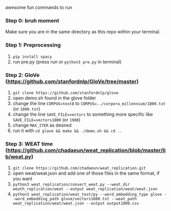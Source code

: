 awesome fun commands to run

### Step 0: bruh moment

Make sure you are in the same directory as this repo within your terminal.

### Step 1: Preprocessing

1. `pip install spacy`
2. run pre.py (press run or `python3 pre.py` in terminal)

### Step 2: GloVe (https://github.com/stanfordnlp/GloVe/tree/master)

1. `git clone https://github.com/stanfordnlp/glove`
2. open demo.sh found in the glove folder
3. change the line `CORPUS=text8` to `CORPUS=../corpora_millennium/1800.txt` (or `1800.txt`)
4. change the line `SAVE_FILE=vectors` to something more specific like `SAVE_FILE=vectors1800` (or `1900`)
5. change `MAX_ITER` as desired
6. run it with `cd glove && make && ./demo.sh && cd ..`

### Step 3: WEAT time (https://github.com/chadaeun/weat_replication/blob/master/lib/weat.py)

1. `git clone https://github.com/chadaeun/weat_replication.git`
2. open weat/weat.json and add one of those files in the same format, if you want
3. `python3 weat_replication/convert_weat.py --weat_dir weath_replication/weat --output weat_replication/weat/weat.json`
4. `python3 weat_replication/weat_test/py --word_embedding_type glove --word_embedding_path glove/vectors1800.txt --weat_path weat_replication/weat/weat.json --output output1800.csv`

